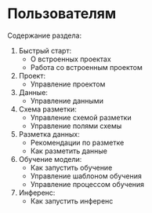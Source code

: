 # Пользователям

Содержание раздела:

1. Быстрый старт:
   * О встроенных проектах
   * Работа со встроенным проектом
1. Проект:
   * Управление проектом
1. Данные:
   * Управление данными
1. Схема разметки:
   * Управление схемой разметки
   * Управление полями схемы
1. Разметка данных:
   * Рекомендации по разметке
   * Как разметить данные
1. Обучение модели:
   * Как запустить обучение
   * Управление шаблоном обучения
   * Управление процессом обучения
1. Инференс:
   * Как запустить инференс
   
